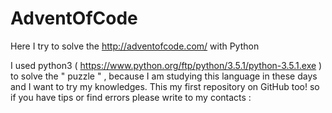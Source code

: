 # AdventOfCode
Here I try to solve the http://adventofcode.com/ with Python 


I used python3 ( https://www.python.org/ftp/python/3.5.1/python-3.5.1.exe ) to solve the " puzzle " , because I am studying this language in these days and I want to try my knowledges.
This my first repository on GitHub too! so if you have tips or find errors please write to my contacts :


